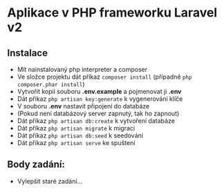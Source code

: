 # Aplikace v PHP frameworku Laravel v2

## Instalace

- Mít nainstalovaný php interpreter a composer
- Ve složce projektu dát příkaz `composer install` (případně `php composer.phar install`)
- Vytvořit kopii souboru **.env.example** a pojmenovat ji **.env**
- Dát přikaz `php artisan key:generate` k vygenerování klíče
- V souboru **.env** nastavit připojení do databáze
- (Pokud není databázový server zapnutý, tak ho zapnout)
- Dát příkaz `php artisan db:create` k vytvoření databáze
- Dát příkaz `php artisan migrate` k migraci
- Dát příkaz `php artisan db:seed` k seedování
- Dát příkaz `php artisan serve` ke spuštení

## Body zadání:

- Vylepšit staré zadání...
